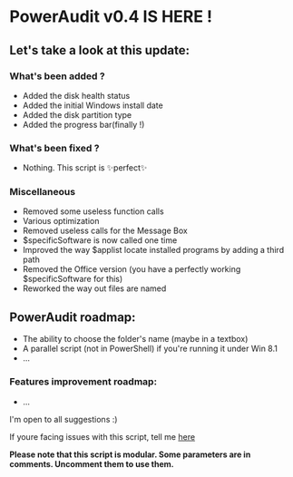 # PowerAudit v0.4 IS HERE !
## Let's take a look at this update:

### What's been added ?
  - Added the disk health status
  - Added the initial Windows install date
  - Added the disk partition type
  - Added the progress bar(finally !)

### What's been fixed ?  
  - Nothing. This script is ✨perfect✨

### Miscellaneous  
  - Removed some useless function calls
  - Various optimization
  - Removed useless calls for the Message Box
  - $specificSoftware is now called one time
  - Improved the way $applist locate installed programs by adding a third path
  - Removed the Office version (you have a perfectly working $specificSoftware for this)
  - Reworked the way out files are named


## PowerAudit roadmap:
- The ability to choose the folder's name (maybe in a textbox)
- A parallel script (not in PowerShell) if you're running it under Win 8.1
- ...

### Features improvement roadmap:
- ...

I'm open to all suggestions :)

If youre facing issues with this script, tell me [here](https://github.com/Yelodress/PowerShell-Audit-Tool/issues)

**Please note that this script is modular. Some parameters are in comments. Uncomment them to use them.**
